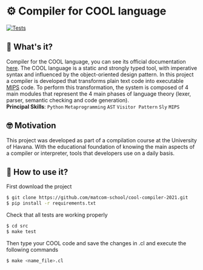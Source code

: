 # ⚙️ Compiler for COOL language
 
[![Tests](https://github.com/matcom-school/cool-compiler-2021/actions/workflows/tests.yml/badge.svg)](https://github.com/matcom-school/cool-compiler-2021/actions/workflows/tests.yml)


## 🤔 What's it?

Compiler for the COOL language, you can see its official documentation [here](https://github.com/matcom-school/cool-compiler-2021/tree/master/doc). 
The COOL language is a static and strongly typed tool, with imperative syntax and influenced by 
the object-oriented design pattern. In this project a compiler is developed that transforms 
plain text code into executable [MIPS](https://www.google.com/url?sa=t&rct=j&q=&esrc=s&source=web&cd=&cad=rja&uact=8&ved=2ahUKEwjr4bytrL_7AhXZi7AFHVj3D-QQFnoECAoQAQ&url=https%3A%2F%2Fwww.mips.com%2F&usg=AOvVaw0pNYEgrs30qfMWUUI1txqH) 
code. To perform this transformation, the system is 
composed of 4 main modules that represent the 4 main phases of language theory 
(lexer, parser, semantic checking and code generation). \
**Principal Skills**: `Python` `Metaprogramming` `AST` `Visitor Pattern` `Sly` `MIPS`

## 🤓 Motivation 

This project was developed as part of a compilation course at the University of Havana. 
With the educational foundation of knowing the main aspects of a compiler or interpreter, 
tools that developers use on a daily basis.

## 🧐 How to use it?

First download the project  

```bash
$ git clone https://github.com/matcom-school/cool-compiler-2021.git
$ pip install -r requirements.txt
```
Check that all tests are working properly 

```bash
$ cd src
$ make test
```

Then type your COOL code and save the changes in .cl and execute the following commands

```bash
$ make <name_file>.cl
```

